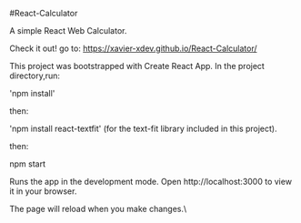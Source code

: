 #React-Calculator

A simple React Web Calculator.

Check it out! go to: https://xavier-xdev.github.io/React-Calculator/

This project was bootstrapped with Create React App. In the project directory,run:

'npm install'

then:

'npm install react-textfit' (for the text-fit library included in this project).

then:

npm start

Runs the app in the development mode.
Open http://localhost:3000 to view it in your browser.

The page will reload when you make changes.\
